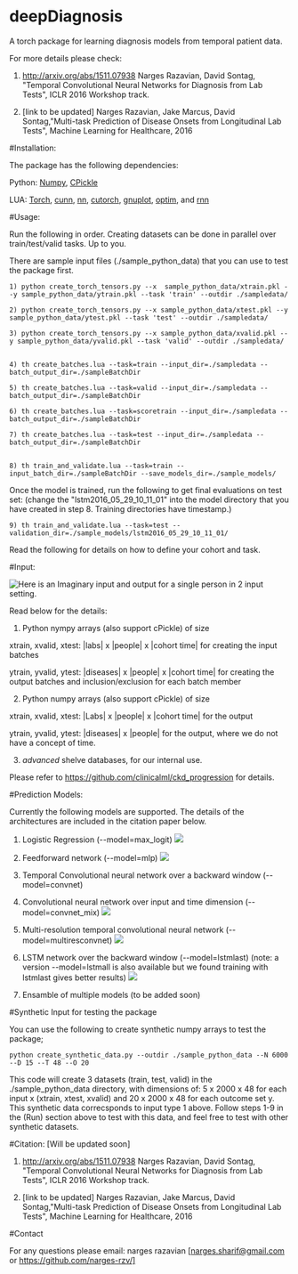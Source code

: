 # deepDiagnosis
A torch package for learning diagnosis models from temporal patient data.

For more details please check:

1) http://arxiv.org/abs/1511.07938 
Narges Razavian, David Sontag, "Temporal Convolutional Neural Networks for Diagnosis from Lab Tests", ICLR 2016 Workshop track. 

2) [link to be updated]
Narges Razavian, Jake Marcus, David Sontag,"Multi-task Prediction of Disease Onsets from Longitudinal Lab Tests", Machine Learning for Healthcare, 2016

#Installation:

The package has the following dependencies:

Python: [Numpy](http://www.scipy.org/scipylib/download.html), [CPickle](https://pymotw.com/2/pickle/)

LUA: [Torch](http://torch.ch/docs/getting-started.html), [cunn](https://github.com/torch/cunn), [nn](https://github.com/torch/nn), [cutorch](https://github.com/torch/cutorch), [gnuplot](https://github.com/torch/gnuplot), [optim](https://github.com/torch/optim), and [rnn](https://github.com/Element-Research/rnn)

#Usage:

Run the following in order. Creating datasets can be done in parallel over train/test/valid tasks. Up to you.

There are sample input files (./sample_python_data) that you can use to test the package first. 


	1) python create_torch_tensors.py --x  sample_python_data/xtrain.pkl --y sample_python_data/ytrain.pkl --task 'train' --outdir ./sampledata/

	2) python create_torch_tensors.py --x sample_python_data/xtest.pkl --y sample_python_data/ytest.pkl --task 'test' --outdir ./sampledata/

	3) python create_torch_tensors.py --x sample_python_data/xvalid.pkl --y sample_python_data/yvalid.pkl --task 'valid' --outdir ./sampledata/


	4) th create_batches.lua --task=train --input_dir=./sampledata --batch_output_dir=./sampleBatchDir 

	5) th create_batches.lua --task=valid --input_dir=./sampledata --batch_output_dir=./sampleBatchDir 

	6) th create_batches.lua --task=scoretrain --input_dir=./sampledata --batch_output_dir=./sampleBatchDir 

	7) th create_batches.lua --task=test --input_dir=./sampledata --batch_output_dir=./sampleBatchDir


	8) th train_and_validate.lua --task=train --input_batch_dir=./sampleBatchDir --save_models_dir=./sample_models/


Once the model is trained, run the following to get final evaluations on test set: (change the "lstm2016_05_29_10_11_01" into the model directory that you have created in step 8. Training directories have timestamp.)


	9) th train_and_validate.lua --task=test --validation_dir=./sample_models/lstm2016_05_29_10_11_01/

Read the following for details on how to define your cohort and task.

#Input: 

![Here is an Imaginary input and output for a single person in 2 input setting.](https://github.com/clinicalml/deepDiagnosis/blob/master/doc/input_formats.png)

Read below for the details:

1) Python nympy arrays (also support cPickle) of size 

xtrain, xvalid, xtest: |labs| x |people| x |cohort time| for creating the input batches
	
ytrain, yvalid, ytest: |diseases| x |people| x |cohort time| for creating the output batches and inclusion/exclusion for each batch member


2) Python numpy arrays (also support cPickle) of size

xtrain, xvalid, xtest: |Labs| x |people| x |cohort time| for the output
	
ytrain, yvalid, ytest: |diseases| x |people| for the output, where we do not have a concept of time.


3) *advanced* shelve databases, for our internal use.

Please refer to https://github.com/clinicalml/ckd_progression for details.


#Prediction Models:

Currently the following models are supported. The details of the architectures are included in the citation paper below.

1) Logistic Regression  (--model=max_logit)
![](https://github.com/clinicalml/deepDiagnosis/blob/master/doc/max_logit.png )

2) Feedforward network  (--model=mlp)
![](https://github.com/clinicalml/deepDiagnosis/blob/master/doc/mlp.png )
3) Temporal Convolutional neural network over a backward window   (--model=convnet) 

4) Convolutional neural network over input and time dimension  (--model=convnet_mix)  ![](https://github.com/clinicalml/deepDiagnosis/blob/master/doc/conv_arch2.png )

5) Multi-resolution temporal convolutional neural network  (--model=multiresconvnet)
![](https://github.com/clinicalml/deepDiagnosis/blob/master/doc/conv_arch1.png)

6) LSTM network over the backward window  (--model=lstmlast) (note: a version --model=lstmall is also available but we found training with lstmlast gives better results)
![](https://github.com/clinicalml/deepDiagnosis/blob/master/doc/lstm_last.png )

7) Ensamble of multiple models  (to be added soon)


#Synthetic Input for testing the package

You can use the following to create synthetic numpy arrays to test the package;

	python create_synthetic_data.py --outdir ./sample_python_data --N 6000  --D 15 --T 48 --O 20

This code will create 3 datasets (train, test, valid) in the ./sample_python_data directory, with dimensions of: 5 x  2000 x 48 for each input x (xtrain, xtest, xvalid) and 20 x  2000 x  48 for each outcome set y. This synthetic data correcsponds to input type 1 above. Follow steps 1-9 in the (Run) section above to test with this data, and feel free to test with other synthetic datasets.

#Citation: [Will be updated soon]

1) http://arxiv.org/abs/1511.07938 
Narges Razavian, David Sontag, "Temporal Convolutional Neural Networks for Diagnosis from Lab Tests", ICLR 2016 Workshop track. 

2) [link to be updated]
Narges Razavian, Jake Marcus, David Sontag,"Multi-task Prediction of Disease Onsets from Longitudinal Lab Tests", Machine Learning for Healthcare, 2016

#Contact

For any questions please email:
narges razavian [narges.sharif@gmail.com or https://github.com/narges-rzv/]

